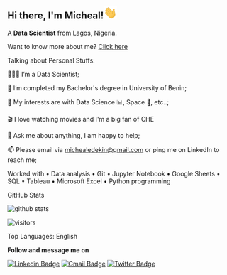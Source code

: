 ## Hi there, I'm Micheal!<img src="https://raw.githubusercontent.com/ABSphreak/ABSphreak/master/gifs/Hi.gif" width="30px"></h2>

A **Data Scientist** from Lagos, Nigeria.

Want to know more about me? [Click here](https://micheal0034.github.io/MikeTheScientist2/)

Talking about Personal Stuffs:

👨🏽‍💻 I’m a Data Scientist;

💼 I’m completed my Bachelor's degree in University of Benin;

🤔 My interests are with Data Science 📊, Space 🚀, etc..;

🎬 I love watching movies and I'm a big fan of CHE 

💬 Ask me about anything, I am happy to help;

📫 Please email via michealedekin@gmail.com or ping me on LinkedIn to reach me;



Worked with
•	Data analysis
•	Git
•	Jupyter Notebook
•	Google Sheets
•	SQL
•	Tableau
•	Microsoft Excel
•	Python programming

GitHub Stats

![github stats](https://github-readme-stats.vercel.app/api?username=micheal0034&show_icons=true)

![visitors](https://visitor-badge.glitch.me/badge?page_id=micheal0034.micheal0034)


Top Languages: English


**Follow and message me on**

[![Linkedin Badge](https://img.shields.io/badge/-Edekin_Micheal-blue?style=flat-square&logo=Linkedin&logoColor=white&link=https://www.linkedin.com/in/mikethescientist/)](https://www.linkedin.com/in/mikethescientist/) 
[![Gmail Badge](https://img.shields.io/badge/-michealedekin@gmail.com-c14438?style=flat-square&logo=Gmail&logoColor=white&link=mailto:michealedekin@gmail.com)](mailto:michealedekin@gmail.com)
[![Twitter Badge](https://img.shields.io/badge/-Edekin_Micheal-blue?style=flat-square&logo=Twitter&logoColor=white&link=https://twitter.com/micheal_edekin/)](https://twitter.com/micheal_edekin)
